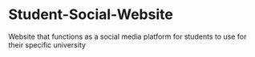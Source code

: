# Student-Social-Website
Website that functions as a social media platform for students to use for their specific university
